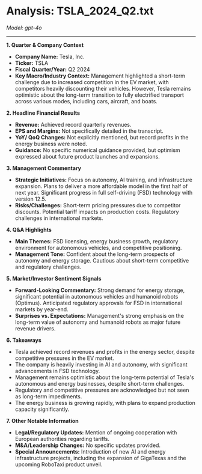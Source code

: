 # Analysis: TSLA_2024_Q2.txt

*Model: gpt-4o*

---

**1. Quarter & Company Context**
   - **Company Name:** Tesla, Inc.
   - **Ticker:** TSLA
   - **Fiscal Quarter/Year:** Q2 2024
   - **Key Macro/Industry Context:** Management highlighted a short-term challenge due to increased competition in the EV market, with competitors heavily discounting their vehicles. However, Tesla remains optimistic about the long-term transition to fully electrified transport across various modes, including cars, aircraft, and boats.

**2. Headline Financial Results**
   - **Revenue:** Achieved record quarterly revenues.
   - **EPS and Margins:** Not specifically detailed in the transcript.
   - **YoY/ QoQ Changes:** Not explicitly mentioned, but record profits in the energy business were noted.
   - **Guidance:** No specific numerical guidance provided, but optimism expressed about future product launches and expansions.

**3. Management Commentary**
   - **Strategic Initiatives:** Focus on autonomy, AI training, and infrastructure expansion. Plans to deliver a more affordable model in the first half of next year. Significant progress in full self-driving (FSD) technology with version 12.5.
   - **Risks/Challenges:** Short-term pricing pressures due to competitor discounts. Potential tariff impacts on production costs. Regulatory challenges in international markets.

**4. Q&A Highlights**
   - **Main Themes:** FSD licensing, energy business growth, regulatory environment for autonomous vehicles, and competitive positioning.
   - **Management Tone:** Confident about the long-term prospects of autonomy and energy storage. Cautious about short-term competitive and regulatory challenges.

**5. Market/Investor Sentiment Signals**
   - **Forward-Looking Commentary:** Strong demand for energy storage, significant potential in autonomous vehicles and humanoid robots (Optimus). Anticipated regulatory approvals for FSD in international markets by year-end.
   - **Surprises vs. Expectations:** Management's strong emphasis on the long-term value of autonomy and humanoid robots as major future revenue drivers.

**6. Takeaways**
   - Tesla achieved record revenues and profits in the energy sector, despite competitive pressures in the EV market.
   - The company is heavily investing in AI and autonomy, with significant advancements in FSD technology.
   - Management remains optimistic about the long-term potential of Tesla's autonomous and energy businesses, despite short-term challenges.
   - Regulatory and competitive pressures are acknowledged but not seen as long-term impediments.
   - The energy business is growing rapidly, with plans to expand production capacity significantly.

**7. Other Notable Information**
   - **Legal/Regulatory Updates:** Mention of ongoing cooperation with European authorities regarding tariffs.
   - **M&A/Leadership Changes:** No specific updates provided.
   - **Special Announcements:** Introduction of new AI and energy infrastructure projects, including the expansion of GigaTexas and the upcoming RoboTaxi product unveil.